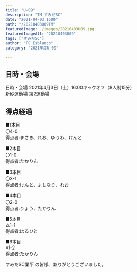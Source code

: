 ```yaml
---
title: "U-09"
description: "TM すみだSC"
date: "2021-04-03 1600"
path: "/20210403U09TM"
featuredImage: ./images/20210403U09.jpg
featuredImageAlt: "20210403U09"
tags: ["すみだSC"]
author: "FC Esblanco"
category: "2021年度U-09"

---
```



## 日時・会場

日時・会場
2021年4月3日（土）16:00キックオフ（8人制15分）  
新砂運動場 第2運動場

## 得点経過

■1本目  
〇4-0  
得点者:まさき、れお、ゆうわ、けんと

■2本目  
〇1-0  
得点者:たかりん

■3本目  
〇3-1  
得点者:けんと、よしなり、れお

■4本目  
〇2-0  
得点者:りょう、たかりん

■5本目  
△1-1  
得点者:はるひと

■6本目  
×1-2  
得点者:たかりん


すみだSC業平 の皆様、ありがとうございました。
